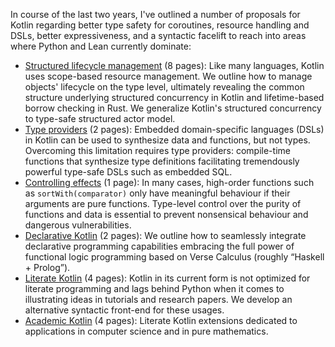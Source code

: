 In course of the last two years, I've outlined a number of proposals for Kotlin regarding better type safety for coroutines, resource handling and DSLs, better expressiveness, and a syntactic facelift to reach into areas where Python and Lean currently dominate:

- [Structured lifecycle management](kotlin_objects.pdf) (8 pages): Like many languages, Kotlin uses scope-based resource management. We outline how to manage objects' lifecycle on the type level, ultimately revealing the common structure underlying structured concurrency in Kotlin and lifetime-based borrow checking in Rust. We generalize Kotlin's structured concurrency to type-safe structured actor model.
- [Type providers](kotlin_meta.pdf) (2 pages): Embedded domain-specific languages (DSLs) in Kotlin can be used to synthesize data and functions, but not types. Overcoming this limitation requires type providers: compile-time functions that synthesize type definitions facilitating tremendously powerful type-safe DSLs such as embedded SQL.
- [Controlling effects](kotlin_purity.pdf) (1 page): In many cases, high-order functions such as `sortWith(comparator)` only have meaningful behaviour if their arguments are pure functions. Type-level control over the purity of functions and data is essential to prevent nonsensical behaviour and dangerous vulnerabilities.
- [Declarative Kotlin](kotlin_declarative.pdf) (2 pages): We outline how to seamlessly integrate declarative programming capabilities embracing the full power of functional logic programming based on Verse Calculus (roughly “Haskell + Prolog”).
- [Literate Kotlin](kotlin_literate.pdf) (4 pages): Kotlin in its current form is not optimized for literate programming and lags behind Python when it comes to illustrating ideas in tutorials and research papers. We develop an alternative syntactic front-end for these usages.
- [Academic Kotlin](kotlin_academic.pdf) (4 pages): Literate Kotlin extensions dedicated to applications in computer science and in pure mathematics.

